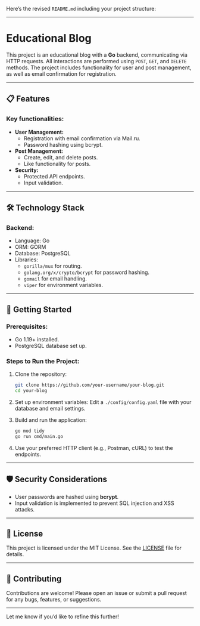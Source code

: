 Here’s the revised `README.md` including your project structure:

---

# Educational Blog

This project is an educational blog with a **Go** backend, communicating via HTTP requests. All interactions are performed using `POST`, `GET`, and `DELETE` methods. The project includes functionality for user and post management, as well as email confirmation for registration.

---

## 📋 Features

### Key functionalities:
- **User Management:**
  - Registration with email confirmation via Mail.ru.
  - Password hashing using bcrypt.
- **Post Management:**
  - Create, edit, and delete posts.
  - Like functionality for posts.
- **Security:**
  - Protected API endpoints.
  - Input validation.

---

## 🛠 Technology Stack

### Backend:
- Language: Go
- ORM: GORM
- Database: PostgreSQL
- Libraries:
  - `gorilla/mux` for routing.
  - `golang.org/x/crypto/bcrypt` for password hashing.
  - `gomail` for email handling.
  - `viper` for environment variables.

---

## 🚀 Getting Started

### Prerequisites:
- Go 1.19+ installed.
- PostgreSQL database set up.

### Steps to Run the Project:
1. Clone the repository:
   ```bash
   git clone https://github.com/your-username/your-blog.git
   cd your-blog
   ```

2. Set up environment variables:
   Edit a `./config/config.yaml` file with your database and email settings.

3. Build and run the application:
   ```bash
   go mod tidy
   go run cmd/main.go
   ```

4. Use your preferred HTTP client (e.g., Postman, cURL) to test the endpoints.

---

## 🛡 Security Considerations

- User passwords are hashed using **bcrypt**.
- Input validation is implemented to prevent SQL injection and XSS attacks.

---

## 📜 License

This project is licensed under the MIT License. See the [LICENSE](./LICENSE) file for details.

---

## 🤝 Contributing

Contributions are welcome! Please open an issue or submit a pull request for any bugs, features, or suggestions.

---

Let me know if you’d like to refine this further!